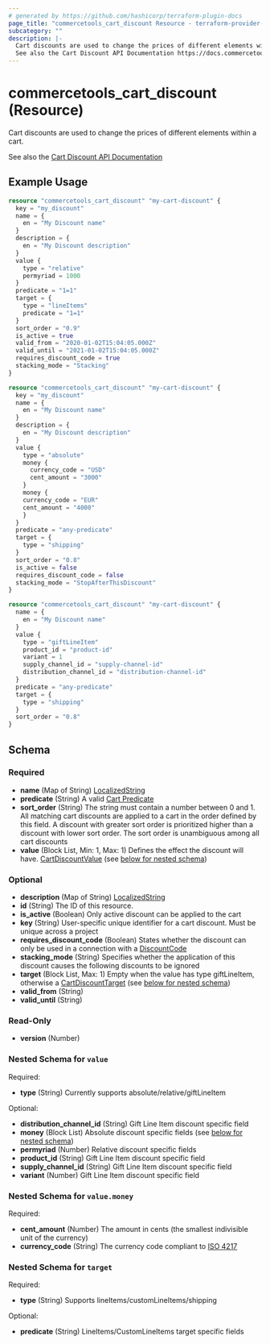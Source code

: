 ```yaml
---
# generated by https://github.com/hashicorp/terraform-plugin-docs
page_title: "commercetools_cart_discount Resource - terraform-provider-commercetools"
subcategory: ""
description: |-
  Cart discounts are used to change the prices of different elements within a cart.
  See also the Cart Discount API Documentation https://docs.commercetools.com/api/projects/cartDiscounts
---
```


# commercetools_cart_discount (Resource)

Cart discounts are used to change the prices of different elements within a cart.

See also the [Cart Discount API Documentation](https://docs.commercetools.com/api/projects/cartDiscounts)

## Example Usage

```terraform
resource "commercetools_cart_discount" "my-cart-discount" {
  key = "my_discount"
  name = {
    en = "My Discount name"
  }
  description = {
    en = "My Discount description"
  }
  value {
    type = "relative"
    permyriad = 1000
  }
  predicate = "1=1"
  target = {
    type = "lineItems"
    predicate = "1=1"
  }
  sort_order = "0.9"
  is_active = true
  valid_from = "2020-01-02T15:04:05.000Z"
  valid_until = "2021-01-02T15:04:05.000Z"
  requires_discount_code = true
  stacking_mode = "Stacking"
}

resource "commercetools_cart_discount" "my-cart-discount" {
  key = "my_discount"
  name = {
    en = "My Discount name"
  }
  description = {
    en = "My Discount description"
  }
  value {
    type = "absolute"
    money {
      currency_code = "USD"
      cent_amount = "3000"
    }
    money {
    currency_code = "EUR"
    cent_amount = "4000"
    }
  }
  predicate = "any-predicate"
  target = {
    type = "shipping"
  }
  sort_order = "0.8"
  is_active = false
  requires_discount_code = false
  stacking_mode = "StopAfterThisDiscount"
}

resource "commercetools_cart_discount" "my-cart-discount" {
  name = {
    en = "My Discount name"
  }
  value {
    type = "giftLineItem"
    product_id = "product-id"
    variant = 1
    supply_channel_id = "supply-channel-id"
    distribution_channel_id	= "distribution-channel-id"
  }
  predicate = "any-predicate"
  target = {
    type = "shipping"
  }
  sort_order = "0.8"
}
```

<!-- schema generated by tfplugindocs -->
## Schema

### Required

- **name** (Map of String) [LocalizedString](https://docs.commercetools.com/api/types#localizedstring)
- **predicate** (String) A valid [Cart Predicate](https://docs.commercetools.com/api/projects/predicates#cart-predicates)
- **sort_order** (String) The string must contain a number between 0 and 1. All matching cart discounts are applied to a cart in the order defined by this field. A discount with greater sort order is prioritized higher than a discount with lower sort order. The sort order is unambiguous among all cart discounts
- **value** (Block List, Min: 1, Max: 1) Defines the effect the discount will have. [CartDiscountValue](https://docs.commercetools.com/api/projects/cartDiscounts#cartdiscountvalue) (see [below for nested schema](#nestedblock--value))

### Optional

- **description** (Map of String) [LocalizedString](https://docs.commercetools.com/api/types#localizedstring)
- **id** (String) The ID of this resource.
- **is_active** (Boolean) Only active discount can be applied to the cart
- **key** (String) User-specific unique identifier for a cart discount. Must be unique across a project
- **requires_discount_code** (Boolean) States whether the discount can only be used in a connection with a [DiscountCode](https://docs.commercetools.com/api/projects/discountCodes#discountcode)
- **stacking_mode** (String) Specifies whether the application of this discount causes the following discounts to be ignored
- **target** (Block List, Max: 1) Empty when the value has type giftLineItem, otherwise a [CartDiscountTarget](https://docs.commercetools.com/api/projects/cartDiscounts#cartdiscounttarget) (see [below for nested schema](#nestedblock--target))
- **valid_from** (String)
- **valid_until** (String)

### Read-Only

- **version** (Number)

<a id="nestedblock--value"></a>
### Nested Schema for `value`

Required:

- **type** (String) Currently supports absolute/relative/giftLineItem

Optional:

- **distribution_channel_id** (String) Gift Line Item discount specific field
- **money** (Block List) Absolute discount specific fields (see [below for nested schema](#nestedblock--value--money))
- **permyriad** (Number) Relative discount specific fields
- **product_id** (String) Gift Line Item discount specific field
- **supply_channel_id** (String) Gift Line Item discount specific field
- **variant** (Number) Gift Line Item discount specific field

<a id="nestedblock--value--money"></a>
### Nested Schema for `value.money`

Required:

- **cent_amount** (Number) The amount in cents (the smallest indivisible unit of the currency)
- **currency_code** (String) The currency code compliant to [ISO 4217](https://en.wikipedia.org/wiki/ISO_4217)



<a id="nestedblock--target"></a>
### Nested Schema for `target`

Required:

- **type** (String) Supports lineItems/customLineItems/shipping

Optional:

- **predicate** (String) LineItems/CustomLineItems target specific fields


